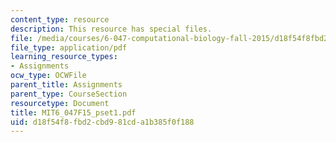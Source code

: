```yaml
---
content_type: resource
description: This resource has special files.
file: /media/courses/6-047-computational-biology-fall-2015/d18f54f8fbd2cbd981cda1b385f0f188_MIT6_047F15_pset1.pdf
file_type: application/pdf
learning_resource_types:
- Assignments
ocw_type: OCWFile
parent_title: Assignments
parent_type: CourseSection
resourcetype: Document
title: MIT6_047F15_pset1.pdf
uid: d18f54f8-fbd2-cbd9-81cd-a1b385f0f188
---
```

